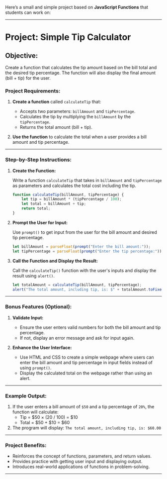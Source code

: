 Here’s a small and simple project based on **JavaScript Functions** that students can work on:

---

# **Project: Simple Tip Calculator**

## **Objective:**
Create a function that calculates the tip amount based on the bill total and the desired tip percentage. The function will also display the final amount (bill + tip) for the user.

### **Project Requirements:**
1. **Create a function** called `calculateTip` that:
   - Accepts two parameters: `billAmount` and `tipPercentage`.
   - Calculates the tip by multiplying the `billAmount` by the `tipPercentage`.
   - Returns the total amount (bill + tip).

2. **Use the function** to calculate the total when a user provides a bill amount and tip percentage.

---

### **Step-by-Step Instructions:**

1. **Create the Function:**

   Write a function `calculateTip` that takes in `billAmount` and `tipPercentage` as parameters and calculates the total cost including the tip.

   ```javascript
   function calculateTip(billAmount, tipPercentage) {
       let tip = billAmount * (tipPercentage / 100);
       let total = billAmount + tip;
       return total;
   }
   ```

2. **Prompt the User for Input:**

   Use `prompt()` to get input from the user for the bill amount and desired tip percentage.

   ```javascript
   let billAmount = parseFloat(prompt("Enter the bill amount:"));
   let tipPercentage = parseFloat(prompt("Enter the tip percentage:"));
   ```

3. **Call the Function and Display the Result:**

   Call the `calculateTip()` function with the user's inputs and display the result using `alert()`.

   ```javascript
   let totalAmount = calculateTip(billAmount, tipPercentage);
   alert("The total amount, including tip, is: $" + totalAmount.toFixed(2));
   ```

---

### **Bonus Features (Optional):**
1. **Validate Input:**
   - Ensure the user enters valid numbers for both the bill amount and tip percentage.
   - If not, display an error message and ask for input again.

2. **Enhance the User Interface:**
   - Use HTML and CSS to create a simple webpage where users can enter the bill amount and tip percentage in input fields instead of using `prompt()`.
   - Display the calculated total on the webpage rather than using an alert.

---

### **Example Output:**
1. If the user enters a bill amount of `$50` and a tip percentage of `20%`, the function will calculate:
   - Tip = $50 × (20 / 100) = $10
   - Total = $50 + $10 = $60
2. The program will display: `The total amount, including tip, is: $60.00`

---

### **Project Benefits:**
- Reinforces the concept of functions, parameters, and return values.
- Provides practice with getting user input and displaying output.
- Introduces real-world applications of functions in problem-solving.

---